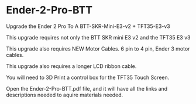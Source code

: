 # Ender-2-Pro-BTT
Upgrade the Ender 2 Pro To A BTT-SKR-Mini-E3-v2 + TFT35-E3-v3

This upgrade requires not only the BTT SKR mini E3 v2 and the TFT35 E3 v3

This upgrade also requires NEW Motor Cables. 6 pin to 4 pin, Ender 3 motor cables.

This upgrade also requires a longer LCD ribbon cable.

You will need to 3D Print a control box for the TFT35 Touch Screen.

Open the Ender-2-Pro-BTT.pdf file, and it will have all the links and descriptions needed to aquire materials needed.
